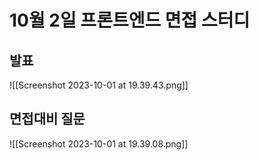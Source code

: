 # 10월 2일 프론트엔드 면접 스터디
## 발표
![[Screenshot 2023-10-01 at 19.39.43.png]]
## 면접대비 질문

![[Screenshot 2023-10-01 at 19.39.08.png]]